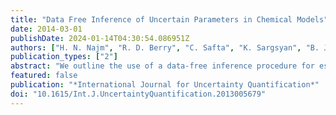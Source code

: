 ```yaml
---
title: "Data Free Inference of Uncertain Parameters in Chemical Models"
date: 2014-03-01
publishDate: 2024-01-14T04:30:54.086951Z
authors: ["H. N. Najm", "R. D. Berry", "C. Safta", "K. Sargsyan", "B. J. Debusschere"]
publication_types: ["2"]
abstract: "We outline the use of a data-free inference procedure for estimation of uncertain model parameters for a chemical model of methane-air ignition. The method involves a nested pair of Markov chains, exploring both the data and parametric spaces, to discover a pooled joint posterior consistent with available information. We describe the highlights of the method, and detail its particular implementation in the system at hand. We examine the performance of the procedure, focusing on the robustness and convergence of the estimated joint parameter posterior with increasing number of data chain samples. We also comment on comparisons of this posterior with the missing reference posterior density."
featured: false
publication: "*International Journal for Uncertainty Quantification*"
doi: "10.1615/Int.J.UncertaintyQuantification.2013005679"
---
```


